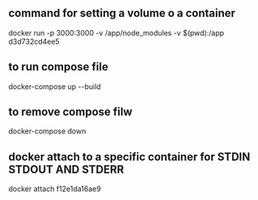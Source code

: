 command for setting a volume o a container 
---------------------------------------------
docker run -p 3000:3000 -v /app/node_modules -v $(pwd):/app   d3d732cd4ee5

to run compose file
----------------------
docker-compose up --build

to remove compose filw
-------------------------
docker-compose down

docker attach to a specific container for STDIN STDOUT AND STDERR
----------------------------------------
docker attach f12e1da16ae9
